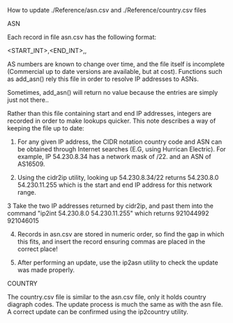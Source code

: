 

How to update ./Reference/asn.csv and ./Reference/country.csv files

ASN

Each record in file asn.csv has the following format:

<START_INT>,<END_INT>,<ASN>,<ASN Name>

AS numbers are known to change over time, and the file itself is incomplete (Commercial up to date versions are available, but at cost). Functions such as add_asn() rely this file in order to resolve IP addresses to ASNs.

Sometimes, add_asn() will return no value because the entries are simply just not there..

Rather than this file containing start and end IP addresses, integers are recorded in order to make lookups quicker. This note describes a way of keeping the file up to date:

1. For any given IP address, the CIDR notation country code and ASN can be obtained through Internet searches 
(E.G, using Hurrican Electric). For example, IP 54.230.8.34 has a network mask of /22. and an ASN of AS16509.

2. Using the cidr2ip utility, looking up 54.230.8.34/22 returns 54.230.8.0 54.230.11.255 which is the start and 
end IP address for this network range.

3 Take the two IP addresses returned by cidr2ip, and past them into the command "ip2int 54.230.8.0 54.230.11.255" 
which returns 921044992 921046015

4. Records in asn.csv are stored in numeric order, so find the gap in which this fits, and insert the record 
ensuring commas are placed in the correct place!

5. After performing an update, use the ip2asn utility to check the update was made properly.

COUNTRY

The country.csv file is similar to the asn.csv file, only it holds country diagraph codes. The update process is much the same as with the asn file. A correct update can be confirmed using the ip2country utility.
